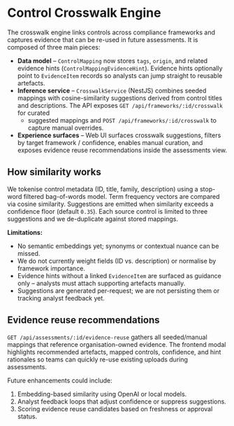 # Control Crosswalk Engine

The crosswalk engine links controls across compliance frameworks and captures
evidence that can be re-used in future assessments. It is composed of three
main pieces:

- **Data model** – `ControlMapping` now stores `tags`, `origin`, and related
  evidence hints (`ControlMappingEvidenceHint`). Evidence hints optionally
  point to `EvidenceItem` records so analysts can jump straight to reusable
  artefacts.
- **Inference service** – `CrosswalkService` (NestJS) combines seeded mappings
  with cosine-similarity suggestions derived from control titles and
  descriptions. The API exposes `GET /api/frameworks/:id/crosswalk` for curated
  + suggested mappings and `POST /api/frameworks/:id/crosswalk` to capture
  manual overrides.
- **Experience surfaces** – Web UI surfaces crosswalk suggestions, filters by
  target framework / confidence, enables manual curation, and exposes evidence
  reuse recommendations inside the assessments view.

## How similarity works

We tokenise control metadata (ID, title, family, description) using a
stop-word filtered bag-of-words model. Term frequency vectors are compared via
cosine similarity. Suggestions are emitted when similarity exceeds a
confidence floor (default `0.35`). Each source control is limited to three
suggestions and we de-duplicate against stored mappings.

**Limitations:**

- No semantic embeddings yet; synonyms or contextual nuance can be missed.
- We do not currently weight fields (ID vs. description) or normalise by
  framework importance.
- Evidence hints without a linked `EvidenceItem` are surfaced as guidance only
  – analysts must attach supporting artefacts manually.
- Suggestions are generated per-request; we are not persisting them or
  tracking analyst feedback yet.

## Evidence reuse recommendations

`GET /api/assessments/:id/evidence-reuse` gathers all seeded/manual mappings
that reference organisation-owned evidence. The frontend modal highlights
recommended artefacts, mapped controls, confidence, and hint rationales so
teams can quickly re-use existing uploads during assessments.

Future enhancements could include:

1. Embedding-based similarity using OpenAI or local models.
2. Analyst feedback loops that adjust confidence or suppress suggestions.
3. Scoring evidence reuse candidates based on freshness or approval status.
